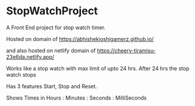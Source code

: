 # StopWatchProject
A Front End project for stop watch timer.

Hosted on domain of https://abhishekjoshigamerz.github.io/ 

and also hosted on netlify domain of https://cheery-tiramisu-23e6da.netlify.app/

Works like a stop watch with max limit of upto 24 hrs. After 24 hrs the stop watch stops

Has 3 features Start, Stop and Reset.

Shows Times in Hours : Minutes : Seconds : MilliSeconds

